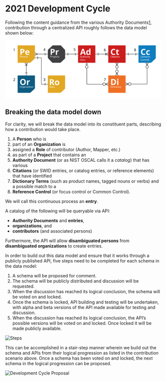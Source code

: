 # 2021 Development Cycle

Following the content guidance from the various Authority Documents[1](2021-development-cycle.md), contribution through a centralized API roughly follows the data model shown below:

![](<.gitbook/assets/Federated Mapping (1).png>)

## Breaking the data model down

For clarity, we will break the data model into its constituent parts, describing how a contribution would take place.

1. A **Person** who is
2. part of an **Organization** is
3. assigned a **Role** of contributor (Author, Mapper, etc.)
4. as part of a **Project** that contains an
5. **Authority Document** (or as NIST OSCAL calls it a _catalog_) that has various
6. **Citations** (or SWID entries, or catalog entries, or reference elements) that have identified
7. **Dictionary Terms** (such as product names, tagged nouns or verbs) and a possible match to a
8. **Reference Control** (or focus control or Common Control).

We will call this continuous process an **entry**.

A catalog of the following will be queryable via API:

* **Authority Documents** and **entries**,
* **organizations**, and
* **contributors** (and associated persons)

Furthermore, the API will allow **disambiguated persons** from **disambiguated organizations** to create entries.

In order to build out this data model and ensure that it works through a publicly published API, five steps need to be completed for each schema in the data model:

1. A schema will be proposed for comment.
2. The schema will be publicly distributed and discussion will be requested.
3. When the discussion has reached its logical conclusion, the schema will be voted on and locked.
4. Once the schema is locked, API building and testing will be undertaken, with alpha and beta versions of the API made available for testing and discussion.
5. When the discussion has reached its logical conclusion, the API’s possible versions will be voted on and locked. Once locked it will be made publicly available.

![Steps](https://d1qmdf3vop2l07.cloudfront.net/dear-squash.cloudvent.net/compressed/\_min\_/7e986ca26895da60482100920eca3e32.png)

This can be accomplished in a stair-step manner wherein we build out the schema and APIs from their logical progression as listed in the contribution scenario above. Once a schema has been voted on and locked, the next schema in the logical progression can be proposed.

![Development Cycle Proposal](https://d1qmdf3vop2l07.cloudfront.net/dear-squash.cloudvent.net/compressed/\_min\_/ad8876d3116894f99319311a72967ef1.png)
